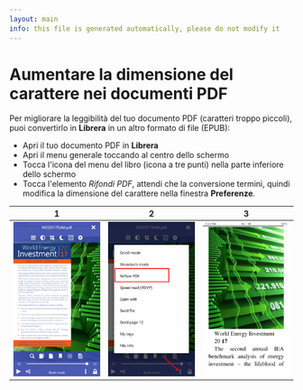 ```yaml
---
layout: main
info: this file is generated automatically, please do not modify it
---
```


# Aumentare la dimensione del carattere nei documenti PDF

Per migliorare la leggibilità del tuo documento PDF (caratteri troppo piccoli), puoi convertirlo in **Librera** in un altro formato di file (EPUB):
* Apri il tuo documento PDF in **Librera**
* Apri il menu generale toccando al centro dello schermo
* Tocca l'icona del menu del libro (icona a tre punti) nella parte inferiore dello schermo
* Tocca l'elemento _Rifondi PDF_, attendi che la conversione termini, quindi modifica la dimensione del carattere nella finestra **Preferenze**.

|1|2|3|
|-|-|-|
|![](1.png)|![](2.png)|![](3.png)|
